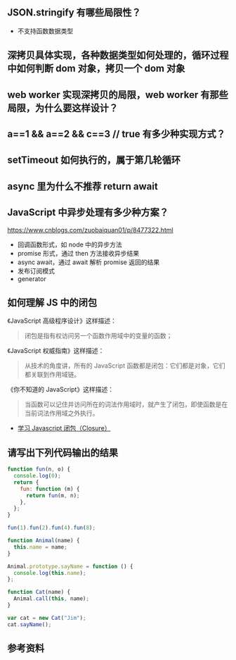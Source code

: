 ## JSON.stringify 有哪些局限性？
- 不支持函数数据类型

## 深拷贝具体实现，各种数据类型如何处理的，循环过程中如何判断 dom 对象，拷贝一个 dom 对象

## web worker 实现深拷贝的局限，web worker 有那些局限，为什么要这样设计？

## a==1 && a==2 && c==3 // true 有多少种实现方式？

## setTimeout 如何执行的，属于第几轮循环

## async 里为什么不推荐 return await

## JavaScript 中异步处理有多少种方案？

https://www.cnblogs.com/zuobaiquan01/p/8477322.html

- 回调函数形式，如 node 中的异步方法
- promise 形式，通过 then 方法接收异步结果
- async await，通过 await 解析 promise 返回的结果
- 发布订阅模式
- generator

## 如何理解 JS 中的闭包

《JavaScript 高级程序设计》这样描述：

> 闭包是指有权访问另一个函数作用域中的变量的函数；

《JavaScript 权威指南》这样描述：

> 从技术的角度讲，所有的 JavaScript 函数都是闭包：它们都是对象，它们都关联到作用域链。

《你不知道的 JavaScript》这样描述：

> 当函数可以记住并访问所在的词法作用域时，就产生了闭包，即使函数是在当前词法作用域之外执行。

- [学习 Javascript 闭包（Closure）](http://www.ruanyifeng.com/blog/2009/08/learning_javascript_closures.html)

## 请写出下列代码输出的结果

```javascript
function fun(n, o) {
  console.log(0);
  return {
    fun: function (m) {
      return fun(m, n);
    },
  };
}

fun(1).fun(2).fun(4).fun(8);

function Animal(name) {
  this.name = name;
}

Animal.prototype.sayName = function () {
  console.log(this.name);
};

function Cat(name) {
  Animal.call(this, name);
}

var cat = new Cat("Jim");
cat.sayName();
```

## 参考资料
